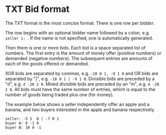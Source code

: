 # TXT Bid format

The TXT format is the most concise format. There is one row per _bidder_.

The row begins with an optional bidder name followed by a colon, e.g. `seller 1: `.  If the name is not specified, one is automatically generated.

Then there is one or more bids.  Each bid is a space separated list of numbers.  The first entry is the amount of money offer (positive numbers) or demanded (negative numbers).  The subsequent entries are amounts of each of the goods offered or demanded.

XOR bids are separated by commas, e.g. `-10 0 1, -9 1 0` and OR bids are separated by "|", e.g. `-10 0 1 | -9 1 0`.  Divisible bids are preceded by a "d", e.g. `d -20 2 0`.  Mixed divisible bids are preceded by an "m", e.g. `m -20 2 0`.  All bids must have the same number of entries, which is equal to the number of goods being traded plus one (for money).  

The example below shows a seller independently offer an apple and a banana, and two buyers interested in the apple and banana respectively.

`seller: -5 1  0 | -7 0 1` \
`buyer A: 8 -1 0` \
`buyer B: 10 0 -1`